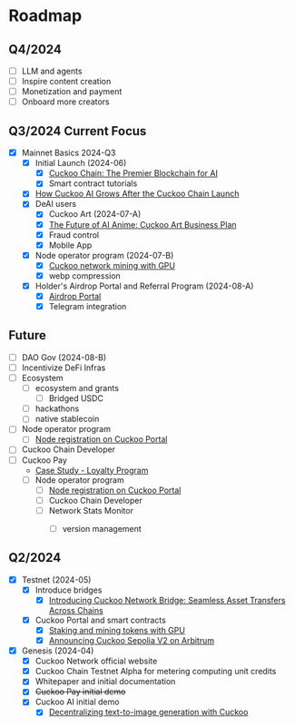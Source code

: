 # Roadmap

## Q4/2024

* [ ] LLM and agents
* [ ] Inspire content creation
* [ ] Monetization and payment
* [ ] Onboard more creators

## Q3/2024 Current Focus

- [x] Mainnet Basics 2024-Q3
  - [x] Initial Launch (2024-06)
    - [x] [Cuckoo Chain: The Premier Blockchain for AI](/blog/2024/06/24/cuckoo-the-blockchain-for-ai)
    - [x] Smart contract tutorials
  - [x] [How Cuckoo AI Grows After the Cuckoo Chain Launch](/blog/2024/06/28/how-does-cuckoo-grow-after-cuckoo-chain-launch)
  - [x] DeAI users
    - [x] Cuckoo Art (2024-07-A)
    - [x] [The Future of AI Anime: Cuckoo Art Business Plan](/future-releases/generative-art)
    - [x] Fraud control
    - [x] Mobile App
  - [x] Node operator program (2024-07-B)
    - [x] [Cuckoo network mining with GPU](/blog/2024/07/15/cuckoo-network-mining-gpu-july-2024)
    - [x] webp compression
  - [x] Holder's Airdrop Portal and Referral Program (2024-08-A)
    - [x] [Airdrop Portal](/blog/2024/07/25/cuckoo-network-airdrop-portal)
    - [x] Telegram integration

## Future

- [ ] DAO Gov (2024-08-B)
- [ ] Incentivize DeFi Infras
- [ ] Ecosystem
  - [ ] ecosystem and grants
    - [ ] Bridged USDC
  - [ ] hackathons
  - [ ] native stablecoin
- [ ] Node operator program
  - [ ] [Node registration on Cuckoo Portal](/future-releases/cuckoo-network-node-leaderboard)

- [ ] Cuckoo Chain Developer
- [ ] Cuckoo Pay
  - [Case Study - Loyalty Program](/future-releases/cuckoo-pay-loyalty-program)
  - [ ] Node operator program
    - [ ] [Node registration on Cuckoo Portal](/future-releases/cuckoo-network-node-leaderboard)
    - [ ] Cuckoo Chain Developer
    - [ ] Network Stats Monitor
      - [ ] version management


## Q2/2024

- [x] Testnet (2024-05)
  - [x] Introduce bridges
    - [x] [Introducing Cuckoo Network Bridge: Seamless Asset Transfers Across Chains](/blog/2024/07/01/cuckoo-network-bridge-seamless-asset-transfers)
  - [x] Cuckoo Portal and smart contracts
    - [x] [Staking and mining tokens with GPU](https://cuckoo.network/blog/2024/04/20/staking-and-mining-tokens-with-gpu)
    - [x] [Announcing Cuckoo Sepolia V2 on Arbitrum](https://cuckoo.network/blog/2024/06/11/testnet-sepolia-v2)
- [x] Genesis (2024-04)
  - [x] Cuckoo Network official website
  - [x] Cuckoo Chain Testnet Alpha for metering computing unit credits
  - [x] Whitepaper and initial documentation
  - [x] ~~Cuckoo Pay initial demo~~
  - [x] Cuckoo AI initial demo
    - [x] [Decentralizing text-to-image generation with Cuckoo](https://cuckoo.network/blog/2024/04/13/decentralizing-text-to-image-generation)
